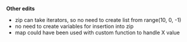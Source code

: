**Other edits**
* zip can take iterators, so no need to create list from range(10, 0, -1)
* no need to create variables for insertion into zip
* map could have been used with custom function to handle X value


